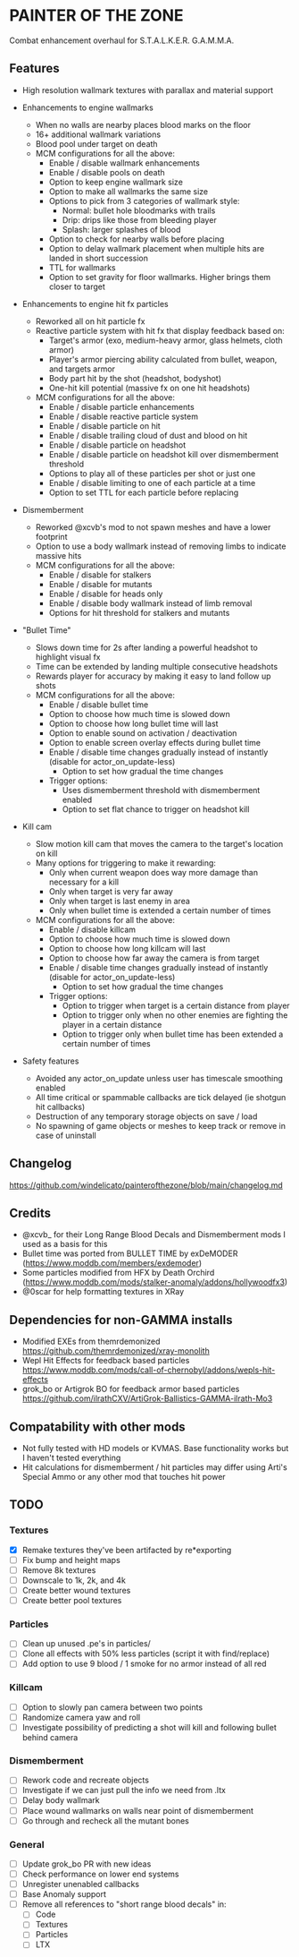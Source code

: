 # PAINTER OF THE ZONE

Combat enhancement overhaul for S.T.A.L.K.E.R. G.A.M.M.A.

## Features

- High resolution wallmark textures with parallax and material support

- Enhancements to engine wallmarks
    - When no walls are nearby places blood marks on the floor
    - 16+ additional wallmark variations
    - Blood pool under target on death
    - MCM configurations for all the above:
        - Enable / disable wallmark enhancements
        - Enable / disable pools on death
        - Option to keep engine wallmark size
        - Option to make all wallmarks the same size
        - Options to pick from 3 categories of wallmark style:
            - Normal: bullet hole bloodmarks with trails
            - Drip: drips like those from bleeding player
            - Splash: larger splashes of blood
        - Option to check for nearby walls before placing
        - Option to delay wallmark placement when multiple hits are landed in short succession
        - TTL for wallmarks
        - Option to set gravity for floor wallmarks. Higher brings them closer to target

- Enhancements to engine hit fx particles
    - Reworked all on hit particle fx
    - Reactive particle system with hit fx that display feedback based on:
        - Target's armor (exo, medium-heavy armor, glass helmets, cloth armor)
        - Player's armor piercing ability calculated from bullet, weapon, and targets armor
        - Body part hit by the shot (headshot, bodyshot)
        - One-hit kill potential (massive fx on one hit headshots)
    - MCM configurations for all the above:
        - Enable / disable particle enhancements
        - Enable / disable reactive particle system
        - Enable / disable particle on hit
        - Enable / disable trailing cloud of dust and blood on hit
        - Enable / disable particle on headshot
        - Enable / disable particle on headshot kill over dismemberment threshold
        - Options to play all of these particles per shot or just one
        - Enable / disable limiting to one of each particle at a time
        - Option to set TTL for each particle before replacing

- Dismemberment
    - Reworked @xcvb's mod to not spawn meshes and have a lower footprint
    - Option to use a body wallmark instead of removing limbs to indicate massive hits
    - MCM configurations for all the above:
        - Enable / disable for stalkers
        - Enable / disable for mutants
        - Enable / disable for heads only
        - Enable / disable body wallmark instead of limb removal
        - Options for hit threshold for stalkers and mutants

- "Bullet Time"
    - Slows down time for 2s after landing a powerful headshot to highlight visual fx
    - Time can be extended by landing multiple consecutive headshots
    - Rewards player for accuracy by making it easy to land follow up shots
    - MCM configurations for all the above:
        - Enable / disable bullet time
        - Option to choose how much time is slowed down
        - Option to choose how long bullet time will last
        - Option to enable sound on activation / deactivation
        - Option to enable screen overlay effects during bullet time
        - Enable / disable time changes gradually instead of instantly (disable for actor_on_update-less)
            - Option to set how gradual the time changes
        - Trigger options:
            - Uses dismemberment threshold with dismemberment enabled
            - Option to set flat chance to trigger on headshot kill

- Kill cam
    - Slow motion kill cam that moves the camera to the target's location on kill
    - Many options for triggering to make it rewarding:
        - Only when current weapon does way more damage than necessary for a kill
        - Only when target is very far away
        - Only when target is last enemy in area
        - Only when bullet time is extended a certain number of times
    - MCM configurations for all the above:
        - Enable / disable killcam
        - Option to choose how much time is slowed down
        - Option to choose how long killcam will last
        - Option to choose how far away the camera is from target
        - Enable / disable time changes gradually instead of instantly (disable for actor_on_update-less)
            - Option to set how gradual the time changes
        - Trigger options:
            - Option to trigger when target is a certain distance from player
            - Option to trigger only when no other enemies are fighting the player in a certain distance
            - Option to trigger only when bullet time has been extended a certain number of times

- Safety features
    - Avoided any actor_on_update unless user has timescale smoothing enabled
    - All time critical or spammable callbacks are tick delayed (ie shotgun hit callbacks)
    - Destruction of any temporary storage objects on save / load
    - No spawning of game objects or meshes to keep track or remove in case of uninstall

## Changelog
https://github.com/windelicato/painterofthezone/blob/main/changelog.md

## Credits

- @xcvb_ for their Long Range Blood Decals and Dismemberment mods I used as a basis for this
- Bullet time was ported from BULLET TIME by exDeMODER (https://www.moddb.com/members/exdemoder)
- Some particles modified from HFX by Death Orchird (https://www.moddb.com/mods/stalker-anomaly/addons/hollywoodfx3)
- @0scar for help formatting textures in XRay

## Dependencies for non-GAMMA installs
- Modified EXEs from themrdemonized https://github.com/themrdemonized/xray-monolith
- Wepl Hit Effects for feedback based particles https://www.moddb.com/mods/call-of-chernobyl/addons/wepls-hit-effects
- grok_bo or Artigrok BO for feedback armor based particles https://github.com/ilrathCXV/ArtiGrok-Ballistics-GAMMA-ilrath-Mo3

## Compatability with other mods
- Not fully tested with HD models or KVMAS. Base functionality works but I haven't tested everything
- Hit calculations for dismemberment / hit particles may differ using Arti's Special Ammo or any other mod that touches hit power

## TODO

### Textures

* [x] Remake textures they've been artifacted by re*exporting
* [ ] Fix bump and height maps
* [ ] Remove 8k textures
* [ ] Downscale to 1k, 2k, and 4k
* [ ] Create better wound textures
* [ ] Create better pool textures

### Particles
* [ ] Clean up unused .pe's in particles/
* [ ] Clone all effects with 50% less particles (script it with find/replace)
* [ ] Add option to use 9 blood / 1 smoke for no armor instead of all red

### Killcam
* [ ] Option to slowly pan camera between two points
* [ ] Randomize camera yaw and roll
* [ ] Investigate possibility of predicting a shot will kill and following bullet behind camera

### Dismemberment
* [ ] Rework code and recreate objects
* [ ] Investigate if we can just pull the info we need from .ltx
* [ ] Delay body wallmark
* [ ] Place wound wallmarks on walls near point of dismemberment
* [ ] Go through and recheck all the mutant bones

### General
* [ ] Update grok_bo PR with new ideas
* [ ] Check performance on lower end systems
* [ ] Unregister unenabled callbacks
* [ ] Base Anomaly support
* [ ] Remove all references to "short range blood decals" in:
    * [ ] Code
    * [ ] Textures
    * [ ] Particles
    * [ ] LTX